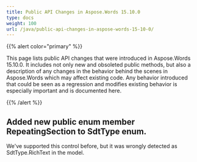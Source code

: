 ```yaml
---
title: Public API Changes in Aspose.Words 15.10.0
type: docs
weight: 100
url: /java/public-api-changes-in-aspose-words-15-10-0/
---
```


{{% alert color="primary" %}} 

This page lists public API changes that were introduced in Aspose.Words 15.10.0. It includes not only new and obsoleted public methods, but also a description of any changes in the behavior behind the scenes in Aspose.Words which may affect existing code. Any behavior introduced that could be seen as a regression and modifies existing behavior is especially important and is documented here.

{{% /alert %}} 

## **Added new public enum member RepeatingSection to SdtType enum.**

We've supported this control before, but it was wrongly detected as SdtType.RichText in the model.
